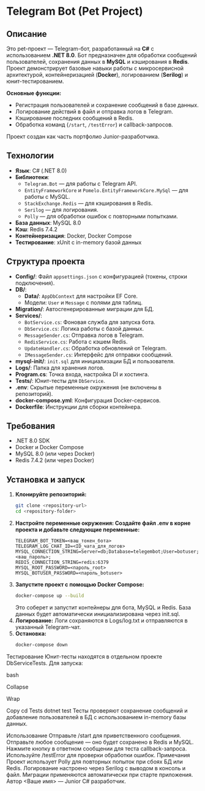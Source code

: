 # Telegram Bot (Pet Project)

## Описание
Это pet-проект — Telegram-бот, разработанный на **C#** с использованием **.NET 8.0**. Бот предназначен для обработки сообщений пользователей, сохранения данных в **MySQL** и кэширования в **Redis**. Проект демонстрирует базовые навыки работы с микросервисной архитектурой, контейнеризацией (**Docker**), логированием (**Serilog**) и юнит-тестированием.

**Основные функции:**
- Регистрация пользователей и сохранение сообщений в базе данных.
- Логирование действий в файл и отправка логов в Telegram.
- Кэширование последних сообщений в Redis.
- Обработка команд (`/start`, `/testError`) и callback-запросов.

Проект создан как часть портфолио Junior-разработчика.

## Технологии
- **Язык**: C# (.NET 8.0)
- **Библиотеки**:
  - `Telegram.Bot` — для работы с Telegram API.
  - `EntityFrameworkCore` и `Pomelo.EntityFrameworkCore.MySql` — для работы с MySQL.
  - `StackExchange.Redis` — для кэширования в Redis.
  - `Serilog` — для логирования.
  - `Polly` — для обработки ошибок с повторными попытками.
- **База данных**: MySQL 8.0
- **Кэш**: Redis 7.4.2
- **Контейнеризация**: Docker, Docker Compose
- **Тестирование**: xUnit с in-memory базой данных

## Структура проекта
- **Config/**: Файл `appsettings.json` с конфигурацией (токены, строки подключения).
- **DB/**:
  - **Data/**: `AppDbContext` для настройки EF Core.
  - Модели: `User` и `Message` с полями для таблиц.
- **Migration/**: Автосгенерированные миграции для БД.
- **Services/**:
  - `BotService.cs`: Фоновая служба для запуска бота.
  - `DbService.cs`: Логика работы с базой данных.
  - `MessageSender.cs`: Отправка логов в Telegram.
  - `RedisService.cs`: Работа с кэшем Redis.
  - `UpdateHandler.cs`: Обработка обновлений от Telegram.
  - `IMessageSender.cs`: Интерфейс для отправки сообщений.
- **mysql-init/**: `init.sql` для инициализации БД и пользователя.
- **Logs/**: Папка для хранения логов.
- **Program.cs**: Точка входа, настройка DI и хостинга.
- **Tests/**: Юнит-тесты для `DbService`.
- **.env**: Скрытые переменные окружения (не включены в репозиторий).
- **docker-compose.yml**: Конфигурация Docker-сервисов.
- **Dockerfile**: Инструкции для сборки контейнера.

## Требования
- .NET 8.0 SDK
- Docker и Docker Compose
- MySQL 8.0 (или через Docker)
- Redis 7.4.2 (или через Docker)

## Установка и запуск
1. **Клонируйте репозиторий:**
   ```bash
   git clone <repository-url>
   cd <repository-folder>
   ```
2. **Настройте переменные окружения: Создайте файл .env в корне проекта и добавьте следующие переменные:**
   ```text
   TELEGRAM_BOT_TOKEN=<ваш_токен_бота>
   TELEGRAM_LOG_CHAT_ID=<ID_чата_для_логов>
   MYSQL_CONNECTION_STRING=Server=db;Database=telegembot;User=botuser;Password=<ваш_пароль>;
   REDIS_CONNECTION_STRING=redis:6379
   MYSQL_ROOT_PASSWORD=<пароль_root>
   MYSQL_BOTUSER_PASSWORD=<пароль_botuser>
   ```
3. **Запустите проект с помощью Docker Compose:**
   ```bash
   docker-compose up --build
   ```
   Это соберет и запустит контейнеры для бота, MySQL и Redis. База данных будет автоматически инициализирована через init.sql.
4. **Логирование:** Логи сохраняются в Logs/log.txt и отправляются в указанный Telegram-чат.
5. **Остановка:**
   ```bash
   docker-compose down
   ```
Тестирование
Юнит-тесты находятся в отдельном проекте DbServiceTests. Для запуска:

bash

Collapse

Wrap

Copy
cd Tests
dotnet test
Тесты проверяют сохранение сообщений и добавление пользователей в БД с использованием in-memory базы данных.

Использование
Отправьте /start для приветственного сообщения.
Отправьте любое сообщение — оно будет сохранено в Redis и MySQL.
Нажмите кнопку в ответном сообщении для теста callback-запроса.
Используйте /testError для проверки обработки ошибок.
Примечания
Проект использует Polly для повторных попыток при сбоях БД или Redis.
Логирование настроено через Serilog с выводом в консоль и файл.
Миграции применяются автоматически при старте приложения.
Автор
<Ваше имя> — Junior C# разработчик.

